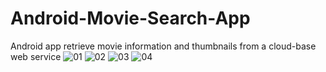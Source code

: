 # Android-Movie-Search-App
Android  app retrieve movie information and thumbnails from a cloud-base web service
![01](https://user-images.githubusercontent.com/56183348/163922439-289647cb-4d66-4240-9dc4-0cb9dc27077c.PNG)
![02](https://user-images.githubusercontent.com/56183348/163922451-40df2524-0d64-45c7-8584-2c8feb36b537.PNG)
![03](https://user-images.githubusercontent.com/56183348/163922458-9c9b6e81-47ab-43a7-9020-3079556ec4ab.PNG)
![04](https://user-images.githubusercontent.com/56183348/163922462-e47392c2-9c05-4787-af17-228588296863.PNG)
